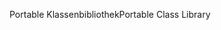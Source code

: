 <span data-ttu-id="6861d-101">Portable Klassenbibliothek</span><span class="sxs-lookup"><span data-stu-id="6861d-101">Portable Class Library</span></span>